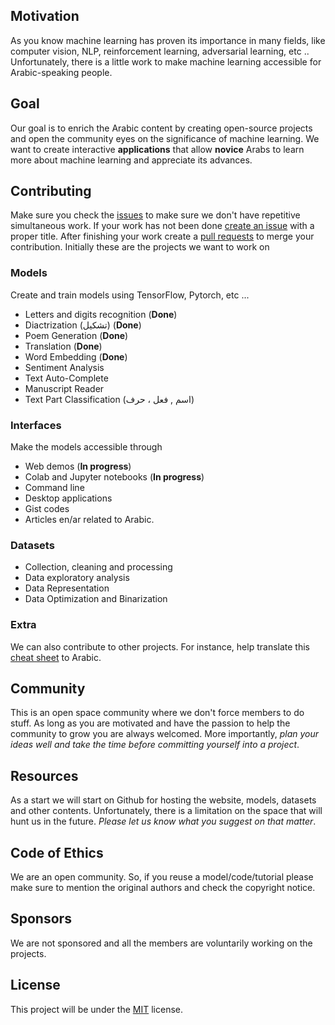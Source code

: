 ## Motivation 
As you know machine learning has proven its importance in many fields, like computer vision, NLP, reinforcement learning, adversarial learning, etc ..  Unfortunately, there is a little work to make machine learning accessible for Arabic-speaking people. 

## Goal
Our goal is to enrich the Arabic content by creating open-source projects and open the community eyes on the significance of machine learning. We want to create interactive **applications** that allow **novice** Arabs to learn more about machine learning and appreciate its advances. 

## Contributing  
Make sure you check the [issues](https://github.com/zaidalyafeai/ARBML/issues) to make sure we don't have repetitive simultaneous work. If your work has not been done [create an issue](https://help.github.com/en/articles/creating-an-issue) with a proper title. After finishing your work create a [pull requests](https://help.github.com/en/articles/about-pull-requests) to merge your contribution. Initially these are the projects we want to work on 

### Models
Create and train models using TensorFlow, Pytorch, etc ... 
- Letters and digits recognition (**Done**)
- Diactrization (تشكيل) (**Done**)
- Poem Generation (**Done**)
- Translation (**Done**) 
- Word Embedding (**Done**) 
- Sentiment Analysis 
- Text Auto-Complete 
- Manuscript Reader  
- Text Part Classification (اسم , فعل ، حرف)

### Interfaces
Make the models accessible through 
- Web demos  (**In progress**)
- Colab and Jupyter notebooks  (**In progress**)
- Command line
- Desktop applications
- Gist codes 
- Articles en/ar related to Arabic.

### Datasets 
- Collection, cleaning and processing 
- Data exploratory analysis 
- Data Representation 
- Data Optimization and Binarization 

### Extra 
We can also contribute to other projects. For instance, help translate this [cheat sheet](https://github.com/shervinea/cheatsheet-translation/) to Arabic. 

## Community 
This is an open space community where we don't force members to do stuff. As long as you are motivated and have the passion to help the community to grow you are always welcomed. More importantly, _plan your ideas well and take the time before committing yourself into a project_. 

## Resources 
As a start we will start on Github for hosting the website, models, datasets and other contents. Unfortunately, there is a limitation on the space that will hunt us in the future. _Please let us know what you suggest on that matter_. 

## Code of Ethics 
We are an open community. So, if you reuse a model/code/tutorial please make sure to mention the original authors and check the copyright notice. 

## Sponsors 
We are not sponsored and all the members are voluntarily working on the projects. 

## License 
This project will be under the [MIT](https://opensource.org/licenses/MIT) license. 

